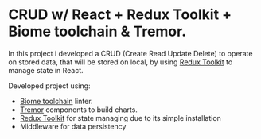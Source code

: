 # CRUD w/ React + Redux Toolkit + Biome toolchain & Tremor.

In this project i developed a CRUD (Create Read Update Delete) to operate on stored data, that will be stored on local, by using <a href='https://redux-toolkit.js.org/'>Redux Toolkit</a> to manage state in React.

Developed project using:
<ul>
<li><a href='https://biomejs.dev/'>Biome toolchain</a> linter.</li>
<li><a href='https://www.tremor.so/'>Tremor</a> components to build charts.</li>
<li><a href='https://redux-toolkit.js.org/'>Redux Toolkit</a> for state managing due to its simple installation </li>
<li>Middleware for data persistency</li>
</ul> 